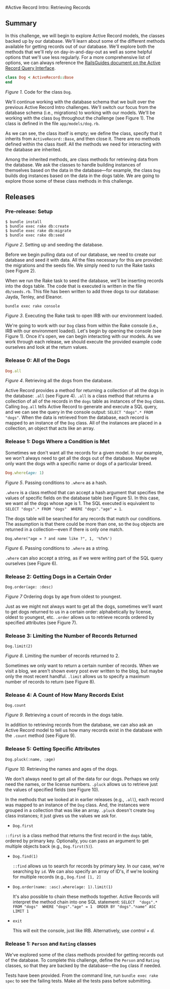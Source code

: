 #Active Record Intro:  Retrieving Records

## Summary
In this challenge, we will begin to explore Active Record models, the classes backed up by our database.  We'll learn about some of the different methods available for getting records out of our database.  We'll explore both the methods that we'll rely on day-in-and-day-out as well as some helpful options that we'll use less regularly.  For a more comprehensive list of options, we can always reference the [RailsGuides document on the Active Record Query Interface][RailsGuides Query Interface].  

```ruby
class Dog < ActiveRecord::Base
end
```
*Figure 1.*  Code for the class `Dog`.

We'll continue working with the database schema that we built over the previous Active Record Intro challenges.  We'll switch our focus from the database schema (i.e., migrations) to working with our models.  We'll be working with the class `Dog` throughout the challenge (see Figure 1).  The class is defined in the file `app/models/dog.rb`.

As we can see, the class itself is empty; we define the class, specify that it inherits from `ActiveRecord::Base`, and then close it.  There are no methods defined within the class itself.  All the methods we need for interacting with the database are inherited.

Among the inherited methods, are class methods for retrieving data from the database.  We ask the classes to handle building instances of themselves based on the data in the database—for example, the class `Dog` builds dog instances based on the data in the dogs table.  We are going to explore those some of these class methods in this challenge.


## Releases
### Pre-release: Setup
```
$ bundle install
$ bundle exec rake db:create
$ bundle exec rake db:migrate
$ bundle exec rake db:seed
```
*Figure 2*.  Setting up and seeding the database.

Before we begin pulling data out of our database, we need to create our database and seed it with data.  All the files necessary for this are provided:  the migrations and the seeds file.  We simply need to run the Rake tasks (see Figure 2).

When we run the Rake task to seed the database, we'll be inserting records into the dogs table.  The code that is executed is written in the file `db/seeds.rb`.  This file has been written to add three dogs to our database:  Jayda, Tenley, and Eleanor.

```
bundle exec rake console
```
*Figure 3*.  Executing the Rake task to open IRB with our environment loaded.

We're going to work with our `Dog` class from within the Rake console (i.e., IRB with our environment loaded).  Let's begin by opening the console (see Figure 1).  Once it's open, we can begin interacting with our models.  As we work through each release, we should execute the provided example code ourselves and look at the return values.


### Release 0: All of the Dogs
```ruby
Dog.all
```
*Figure 4*.  Retrieving all the dogs from the database.

Active Record provides a method for returning a collection of all the dogs in the database:  `.all` (see Figure 4).  `.all` is a class method that returns a collection of all of the records in the `dogs` table as instances of the `Dog` class.  Calling `Dog.all` tells Active Record to generate and execute a SQL query, and we can see the query in the console output: `SELECT "dogs".* FROM "dogs"`.  When the data is retrieved from the database, each record is mapped to an instance of the `Dog` class.  All of the instances are placed in a collection, an object that acts like an array.


### Release 1: Dogs Where a Condition is Met
Sometimes we don't want all the records for a given model.  In our example, we won't always need to get all the dogs out of the database.  Maybe we only want the dogs with a specific name or dogs of a particular breed.

```ruby
Dog.where(age: 1)
```
*Figure 5*.  Passing conditions to `.where` as a hash.

`.where` is a class method that can accept a hash argument that specifies the values of specific fields on the database table (see Figure 5).  In this case, we want all the dogs whose age is 1.  The SQL executed is equivalent to `SELECT "dogs".* FROM "dogs"  WHERE "dogs"."age" = 1`.

The dogs table will be searched for any records that match our conditions.  The assumption is that there could be more than one, so the `Dog` objects are returned in a collection—even if there is only one match.
  
```
Dog.where("age = ? and name like ?", 1, '%Te%')
```
*Figure 6*.  Passing conditions to `.where` as a string.

`.where` can also accept a string, as if we were writing part of the SQL query ourselves (see Figure 6).


### Release 2: Getting Dogs in a Certain Order
```
Dog.order(age: :desc)
```
*Figure 7*  Ordering dogs by age from oldest to youngest.

Just as we might not always want to get all the dogs, sometimes we'll want to get dogs returned to us in a certain order: alphabetically by license, oldest to youngest, etc.  `.order` allows us to retrieve records ordered by specified attributes (see Figure 7).


### Release 3: Limiting the Number of Records Returned
```
Dog.limit(2)
```
*Figure 8*.  Limiting the number of records returned to 2.

Sometimes we only want to return a certain number of records.  When we visit a blog, we aren't shown every post ever written to the blog, but maybe only the most recent handful.  `.limit` allows us to specify a maximum number of records to return (see Figure 8).


### Release 4:  A Count of How Many Records Exist
```
Dog.count
```
*Figure 9*.  Retrieving a count of records in the dogs table.

In addition to retrieving records from the database, we can also ask an Active Record model to tell us how many records exist in the database with the `.count` method (see Figure 9).


### Release 5:  Getting Specific Attributes
```
Dog.pluck(:name, :age)
```
*Figure 10.*  Retrieving the names and ages of the dogs.

We don't always need to get all of the data for our dogs.  Perhaps we only need the names, or the license numbers.  `.pluck` allows us to retrieve just the values of specified fields (see Figure 10).

In the methods that we looked at in earlier releases (e.g., `.all`), each record was mapped to an instance of the `Dog` class.  And, the instances were grouped in a collection that was like an array.  `.pluck` doesn't create `Dog` class instances; it just gives us the values we ask for.

  
-  `Dog.first`

  `::first` is a class method that returns the first record in the `dogs` table, ordered by primary key.  Optionally, you can pass an argument to get multiple objects back (e.g., `Dog.first(5)`).
  
- `Dog.find(1)`

  `::find` allows us to search for records by primary key.  In our case, we're searching by `id`.  We can also specify an array of ID's, if we're looking for multiple records (e.g., `Dog.find [1, 2]`

- `Dog.order(name: :asc).where(age: 1).limit(1)`

  It's also possible to chain these methods together.  Active Records will interpret the method chain into one SQL statement:  `SELECT  "dogs".* FROM "dogs"  WHERE "dogs"."age" = 1  ORDER BY "dogs"."name" ASC LIMIT 1`

- `exit`

  This will exit the console, just like IRB.  Alternatively, use *control + d*.


### Release 1: `Person` and `Rating` classes

We've explored some of the class methods provided for getting records out of the database.  To complete this challenge, define the `Person` and `Rating` classes, so that they are backed by the database—the `Dog` class if needed.

Tests have been provided.  From the command line, run `bundle exec rake spec` to see the failing tests.  Make all the tests pass before submitting.


[RailsGuides Query Interface]: http://guides.rubyonrails.org/active_record_querying.html

